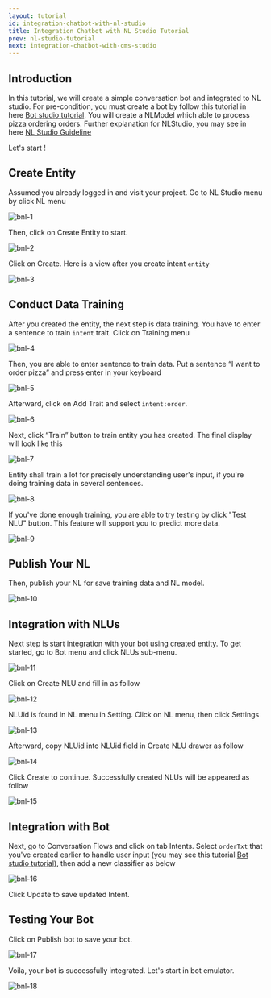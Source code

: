 ```yaml
---
layout: tutorial
id: integration-chatbot-with-nl-studio
title: Integration Chatbot with NL Studio Tutorial
prev: nl-studio-tutorial
next: integration-chatbot-with-cms-studio
---
```


## Introduction

In this tutorial, we will create a simple conversation bot and integrated to NL studio. For pre-condition, you must create a bot by follow this tutorial in here [Bot studio tutorial](/tutorial/bot-studio/). You will create a NLModel which able to process pizza ordering orders. Further explanation for NLStudio, you may see in here [NL Studio Guideline](/tutorial/nl-studio/)

Let's start !

## Create Entity

Assumed you already logged in and visit your project. Go to NL Studio menu by click NL menu

![bnl-1](./images/bot-nl/bnl-1.png)

Then, click on Create Entity to start.

![bnl-2](./images/bot-nl/bnl-2.png)

Click on Create. Here is a view after you create intent `entity`

![bnl-3](./images/bot-nl/bnl-3.png)

## Conduct Data Training

After you created the entity, the next step is data training. You have to enter a sentence to train `intent` trait. Click on Training menu

![bnl-4](./images/bot-nl/bnl-4.png)

Then, you are able to enter sentence to train data. Put a sentence “I want to order pizza” and press enter in your keyboard

![bnl-5](./images/bot-nl/bnl-5.png)

Afterward, click on Add Trait and select `intent:order`.

![bnl-6](./images/bot-nl/bnl-6.png)

Next, click “Train” button to train entity you has created. The final display will look like this

![bnl-7](./images/bot-nl/bnl-7.png)

Entity shall train a lot for precisely understanding user's input, if you're doing training data in several sentences.

![bnl-8](./images/bot-nl/bnl-8.png)

If you've done enough training, you are able to try testing by click "Test NLU" button. This feature will support you to predict more data.

![bnl-9](./images/bot-nl/bnl-9.png)

## Publish Your NL

Then, publish your NL for save training data and NL model.

![bnl-10](./images/bot-nl/bnl-10.png)

## Integration with NLUs

Next step is start integration with your bot using created entity. To get started, go to Bot menu and click NLUs sub-menu.

![bnl-11](./images/bot-nl/bnl-11.png)

Click on Create NLU and fill in as follow

![bnl-12](./images/bot-nl/bnl-12.png)

NLUid is found in NL menu in Setting. Click on NL menu, then click Settings

![bnl-13](./images/bot-nl/bnl-13.png)

Afterward, copy NLUid into NLUid field in Create NLU drawer as follow

![bnl-14](./images/bot-nl/bnl-14.png)

Click Create to continue. Successfully created NLUs will be appeared as follow

![bnl-15](./images/bot-nl/bnl-15.png)

## Integration with Bot

Next, go to Conversation Flows and click on tab Intents. Select `orderTxt` that you've created earlier to handle user input (you may see this tutorial [Bot studio tutorial](/tutorial/bot-studio/)), then add a new classifier as below

![bnl-16](./images/bot-nl/bnl-16.png)

Click Update to save updated Intent.

## Testing Your Bot

Click on Publish bot to save your bot.

![bnl-17](./images/bot-nl/bnl-17.png)

Voila, your bot is successfully integrated. Let's start in bot emulator.

![bnl-18](./images/bot-nl/bnl-18.png)
